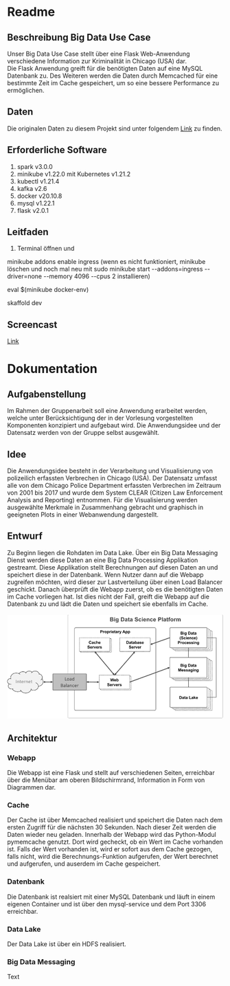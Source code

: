 # Readme

## Beschreibung Big Data Use Case
Unser Big Data Use Case stellt über eine Flask Web-Anwendung verschiedene Information zur Kriminalität in Chicago (USA) dar.
<br/>Die Flask Anwendung greift für die benötigten Daten auf eine MySQL Datenbank zu. Des Weiteren werden die Daten durch Memcached für eine bestimmte Zeit im Cache gespeichert, um so eine bessere Performance zu ermöglichen. 

## Daten
Die originalen Daten zu diesem Projekt sind unter folgendem [Link](https://www.kaggle.com/currie32/crimes-in-chicago) zu finden.

## Erforderliche Software
1. spark v3.0.0
2. minikube v1.22.0 mit Kubernetes v1.21.2
3. kubectl v1.21.4
4. kafka v2.6
5. docker v20.10.8
6. mysql v1.22.1
7. flask v2.0.1

## Leitfaden
1. Terminal öffnen und 

minikube addons enable ingress (wenn es nicht funktioniert, minikube löschen und noch mal neu mit sudo minikube start --addons=ingress --driver=none --memory 4096 --cpus 2 installieren)

eval $(minikube docker-env)

skaffold dev

## Screencast
[Link]()

# Dokumentation

## Aufgabenstellung
Im Rahmen der Gruppenarbeit soll eine Anwendung erarbeitet werden, welche unter Berücksichtigung der in der Vorlesung vorgestellten Komponenten konzipiert und aufgebaut wird. Die Anwendungsidee und der Datensatz werden von der Gruppe selbst ausgewählt.

## Idee
Die Anwendungsidee besteht in der Verarbeitung und Visualisierung von polizeilich erfassten Verbrechen in Chicago (USA). Der Datensatz umfasst alle von dem Chicago Police Department erfassten Verbrechen im Zeitraum von 2001 bis 2017 und wurde dem System CLEAR (Citizen Law Enforcement Analysis and Reporting) entnommen. Für die Visualisierung werden ausgewählte Merkmale in Zusammenhang gebracht und graphisch in geeigneten Plots in einer Webanwendung dargestellt.

## Entwurf
Zu Beginn liegen die Rohdaten im Data Lake. Über ein Big Data Messaging Dienst werden diese Daten an eine Big Data Processing Applikation gestreamt. Diese Applikation stellt Berechnungen auf diesen Daten an und speichert diese in der Datenbank. Wenn Nutzer dann auf die Webapp zugreifen möchten, wird dieser zur Lastverteilung über einen Load Balancer geschickt. Danach überprüft die Webapp zuerst, ob es die benötigten Daten im Cache vorliegen hat. Ist dies nicht der Fall, greift die Webapp auf die Datenbank zu und lädt die Daten und speichert sie ebenfalls im Cache.
<br/>
<br/>
![alt text](/bigdata_platform.png)

## Architektur
### Webapp
Die Webapp ist eine Flask und stellt auf verschiedenen Seiten, erreichbar über die Menübar am oberen Bildschirmrand, Information in Form von Diagrammen dar. 
### Cache
Der Cache ist über Memcached realisiert und speichert die Daten nach dem ersten Zugriff für die nächsten 30 Sekunden. Nach dieser Zeit werden die Daten wieder neu geladen. 
Innerhalb der Webapp wird das Python-Modul pymemcache genutzt. Dort wird gecheckt, ob ein Wert im Cache vorhanden ist. Falls der Wert vorhanden ist, wird er sofort aus dem Cache gezogen, falls nicht, wird die Berechnungs-Funktion aufgerufen, der Wert berechnet und aufgerufen, und auserdem im Cache gespeichert.
### Datenbank
Die Datenbank ist realsiert mit einer MySQL Datenbank und läuft in einem eigenen Container und ist über den mysql-service und dem Port 3306 erreichbar. 
### Data Lake
Der Data Lake ist über ein HDFS realisiert. 
### Big Data Messaging
Text



